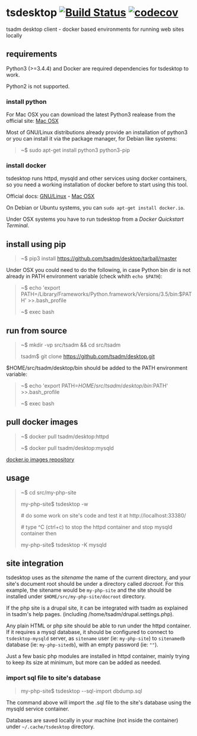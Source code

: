 # tsdesktop [![Build Status](https://travis-ci.org/tsadm/desktop.svg?branch=master)](https://travis-ci.org/tsadm/desktop) [![codecov](https://codecov.io/gh/tsadm/desktop/branch/master/graph/badge.svg)](https://codecov.io/gh/tsadm/desktop)

tsadm desktop client - docker based environments for running web sites locally

## requirements

Python3 (>=3.4.4) and Docker are required dependencies for tsdesktop to work.

Python2 is not supported.

### install python

For Mac OSX you can download the latest Python3 realease from the official site: [Mac OSX](https://www.python.org/downloads/mac-osx/)

Most of GNU/Linux distributions already provide an installation of python3 or you can install it via the package manager, for Debian like systems:

> ~$ sudo apt-get install python3 python3-pip

### install docker

tsdesktop runs httpd, mysqld and other services using docker containers, so you need a working installation of docker before to start using this tool.

Official docs: [GNU/Linux](https://docs.docker.com/linux/step_one/) - [Mac OSX](https://docs.docker.com/mac/step_one/)

On Debian or Ubuntu systems, you can `sudo apt-get install docker.io`.

Under OSX systems you have to run tsdesktop from a *Docker Quickstart Terminal*.

## install using pip

> ~$ pip3 install https://github.com/tsadm/desktop/tarball/master

Under OSX you could need to do the following, in case Python bin dir is not already in PATH environment variable (check whith `echo $PATH`):

> ~$ echo 'export PATH=/Library/Frameworks/Python.framework/Versions/3.5/bin:$PATH' >>.bash_profile
>
> ~$ exec bash

## run from source

> ~$ mkdir -vp src/tsadm && cd src/tsadm
>
> tsadm$ git clone https://github.com/tsadm/desktop.git

$HOME/src/tsadm/desktop/bin should be added to the PATH environment variable:

> ~$ echo 'export PATH=$HOME/src/tsadm/desktop/bin:$PATH' >>.bash_profile
>
> ~$ exec bash

## pull docker images

> ~$ docker pull tsadm/desktop:httpd
>
> ~$ docker pull tsadm/desktop:mysqld

[docker.io images repository](https://hub.docker.com/r/tsadm/desktop/)

## usage

> ~$ cd src/my-php-site
>
> my-php-site$ tsdesktop -w
>
> \# do some work on site's code and test it at http://localhost:33380/
>
> \# type ^C (ctrl+c) to stop the httpd container and stop mysqld container then
>
> my-php-site$ tsdesktop -K mysqld

## site integration

tsdesktop uses as the *sitename* the name of the current directory, and your site's document root should be under a directory called *docroot*. For this example, the sitename would be `my-php-site` and the site should be installed under `$HOME/src/my-php-site/docroot` directory.

If the php site is a drupal site, it can be integrated with tsadm as explained in tsadm's help pages. (including /home/tsadm/drupal.settings.php).

Any plain HTML or php site should be able to run under the httpd container. If it requires a mysql database, it should be configured to connect to `tsdesktop-mysqld` server, as `sitename` user (ie: `my-php-site`) to `sitenamedb` database (ie: `my-php-sitedb`), with an empty password (ie: `""`).

Just a few basic php modules are installed in httpd container, mainly trying to keep its size at minimum, but more can be added as needed.

### import sql file to site's database

> my-php-site$ tsdesktop --sql-import dbdump.sql

The command above will import the .sql file to the site's database using the mysqld service container.

Databases are saved locally in your machine (not inside the container) under `~/.cache/tsdesktop` directory.
